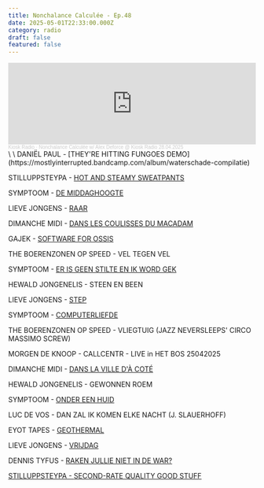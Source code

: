 ```yaml
---
title: Nonchalance Calculée - Ep.48
date: 2025-05-01T22:33:00.000Z
category: radio
draft: false
featured: false
---
```

<iframe width="100%" height="166" scrolling="no" frameborder="no" allow="autoplay" src="https://w.soundcloud.com/player/?url=https%3A//api.soundcloud.com/tracks/2086763181&color=%23ff5500&auto_play=false&hide_related=false&show_comments=true&show_user=true&show_reposts=false&show_teaser=true"></iframe><div style="font-size: 10px; color: #cccccc;line-break: anywhere;word-break: normal;overflow: hidden;white-space: nowrap;text-overflow: ellipsis; font-family: Interstate,Lucida Grande,Lucida Sans Unicode,Lucida Sans,Garuda,Verdana,Tahoma,sans-serif;font-weight: 100;"><a href="https://soundcloud.com/kioskradio" title="Kiosk Radio" target="_blank" style="color: #cccccc; text-decoration: none;">Kiosk Radio</a> · <a href="https://soundcloud.com/kioskradio/nonchalance-calculee-w-alex-deforce-kiosk-radio-28-04-2025" title="Nonchalance Calculée w/ Alex Deforce @ Kiosk Radio 28.04.2025" target="_blank" style="color: #cccccc; text-decoration: none;">Nonchalance Calculée w/ Alex Deforce @ Kiosk Radio 28.04.2025</a></div>\
\
DANIËL PAUL - [THEY'RE HITTING FUNGOES DEMO](https://mostlyinterrupted.bandcamp.com/album/waterschade-compilatie)

STILLUPPSTEYPA - [HOT AND STEAMY SWEATPANTS](https://futuraresistenza.bandcamp.com/track/hot-and-steamy-sweatpants)

SYMPTOOM - [DE MIDDAGHOOGTE](https://symptoom.bandcamp.com/track/de-middaghoogte)

LIEVE JONGENS - [RAAR](https://kontakt.bandcamp.com/track/raar)

DIMANCHE MIDI - [DANS LES COULISSES DU MACADAM](https://nottebrigante.bandcamp.com/track/a1-dans-les-coulisses-du-macadam)

GAJEK - [SOFTWARE FOR OSSIS](https://stroomtv.bandcamp.com/track/software-for-ossis)

THE BOERENZONEN OP SPEED - VEL TEGEN VEL

SYMPTOOM - [ER IS GEEN STILTE EN IK WORD GEK](https://symptoom.bandcamp.com/track/er-is-geen-stilte-en-ik-word-gek)

HEWALD JONGENELIS - STEEN EN BEEN

LIEVE JONGENS - [STEP](https://kontakt.bandcamp.com/track/step)

SYMPTOOM - [COMPUTERLIEFDE](https://symptoom.bandcamp.com/track/computerliefde)

THE BOERENZONEN OP SPEED - VLIEGTUIG (JAZZ NEVERSLEEPS' CIRCO MASSIMO SCREW)

MORGEN DE KNOOP - CALLCENTR - LIVE in HET BOS 25042025

DIMANCHE MIDI - [DANS LA VILLE D'À COTÉ](https://nottebrigante.bandcamp.com/track/b2-dans-la-ville-da-cote)

HEWALD JONGENELIS - GEWONNEN ROEM

SYMPTOOM - [ONDER EEN HUID](https://symptoom.bandcamp.com/track/onder-een-huid-2)

LUC DE VOS - DAN ZAL IK KOMEN ELKE NACHT (J. SLAUERHOFF)

EYOT TAPES - [GEOTHERMAL](https://muscut.bandcamp.com/track/geothermal)

LIEVE JONGENS - [VRIJDAG](https://kontakt.bandcamp.com/track/vrijdag)

DENNIS TYFUS - [RAKEN JULLIE NIET IN DE WAR?](https://oorvandeheks.bandcamp.com/album/drie-liederen-voor-evenveel-kinderen)

[STILLUPPSTEYPA - ](https://oorvandeheks.bandcamp.com/album/drie-liederen-voor-evenveel-kinderen)[SECOND-RATE QUALITY GOOD STUFF](https://futuraresistenza.bandcamp.com/track/second-rate-quality-good-stuff)
